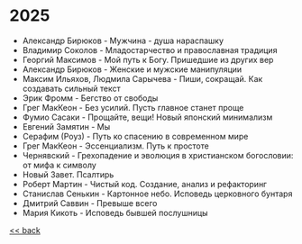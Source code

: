 # 2025

- Александр Бирюков - Мужчина - душа нараспашку
- Владимир Соколов - Младостарчество и православная традиция
- Георгий Максимов - Мой путь к Богу. Пришедшие из других вер
- Александр Бирюков - Женские и мужские манипуляции
- Максим Ильяхов, Людмила Сарычева - Пиши, сокращай. Как создавать сильный текст
- Эрик Фромм - Бегство от свободы
- Грег МакКеон - Без усилий. Пусть главное станет проще
- Фумио Сасаки - Прощайте, вещи! Новый японский минимализм
- Евгений Замятин - Мы
- Серафим (Роуз) - Путь ко спасению в современном мире
- Грег МакКеон - Эссенциализм. Путь к простоте
- Чернявский - Грехопадение и эволюция в христианском богословии: от мифа к символу
- Новый Завет. Псалтирь
- Роберт Мартин - Чистый код. Создание, анализ и рефакторинг
- Станислав Сенькин - Картонное небо. Исповедь церковного бунтаря
- Дмитрий Саввин - Превыше всего
- Мария Кикоть - Исповедь бывшей послушницы

[<< back](README.md)
